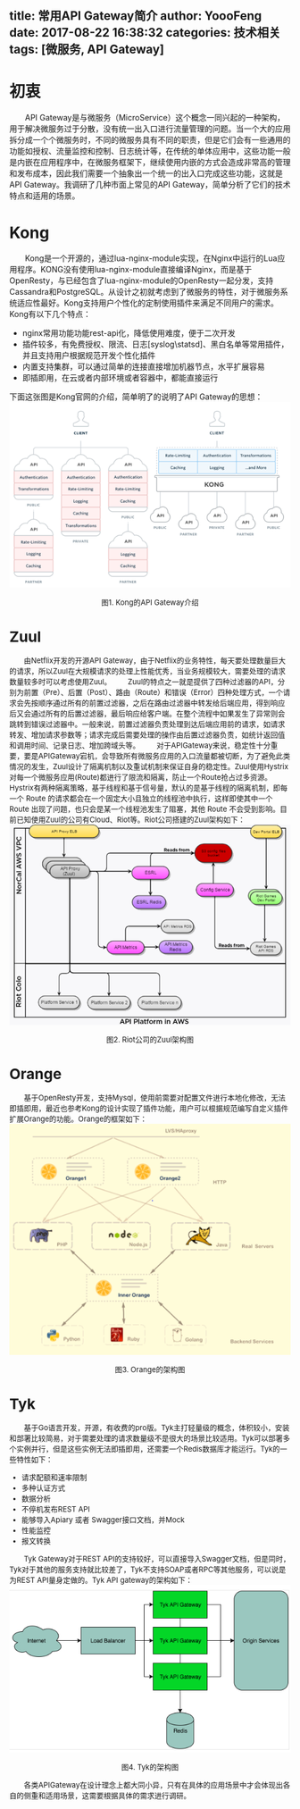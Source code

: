 title: 常用API Gateway简介
author: YoooFeng
date: 2017-08-22 16:38:32
categories: 技术相关
tags: [微服务, API Gateway]
---
# 初衷

&emsp;&emsp;API Gateway是与微服务（MicroService）这个概念一同兴起的一种架构，用于解决微服务过于分散，没有统一出入口进行流量管理的问题。当一个大的应用拆分成一个个微服务时，不同的微服务具有不同的职责，但是它们会有一些通用的功能如授权、流量监控和控制、日志统计等，在传统的单体应用中，这些功能一般是内嵌在应用程序中，在微服务框架下，继续使用内嵌的方式会造成非常高的管理和发布成本，因此我们需要一个抽象出一个统一的出入口完成这些功能，这就是API Gateway。我调研了几种市面上常见的API Gateway，简单分析了它们的技术特点和适用的场景。
<!-- more -->
# Kong
&emsp;&emsp;Kong是一个开源的，通过lua-nginx-module实现，在Nginx中运行的Lua应用程序。KONG没有使用lua-nginx-module直接编译Nginx，而是基于OpenResty，与已经包含了lua-nginx-module的OpenResty一起分发，支持Cassandra和PostgreSQL。从设计之初就考虑到了微服务的特性，对于微服务系统适应性最好。Kong支持用户个性化的定制使用插件来满足不同用户的需求。Kong有以下几个特点：
* nginx常用功能功能rest-api化，降低使用难度，便于二次开发
* 插件较多，有免费授权、限流、日志[syslog\statsd]、黑白名单等常用插件，并且支持用户根据规范开发个性化插件
* 内置支持集群，可以通过简单的连接直接增加机器节点，水平扩展容易
* 即插即用，在云或者内部环境或者容器中，都能直接运行

下面这张图是Kong官网的介绍，简单明了的说明了API Gateway的思想：
![Kong](https://raw.githubusercontent.com/YoooFeng/YoooFeng.github.io/hexo/source/_posts/API_Gateway.pic/Kong架构图.png)
<center><font size=2>图1. Kong的API Gateway介绍</center>

# Zuul
&emsp;&emsp;由Netflix开发的开源API Gateway，由于Netflix的业务特性，每天要处理数量巨大的请求，所以Zuul在大规模请求的处理上性能优秀，当业务规模较大，需要处理的请求数量较多时可以考虑使用Zuul。
&emsp;&emsp;Zuul的特点之一就是提供了四种过滤器的API，分别为前置（Pre）、后置（Post）、路由（Route）和错误（Error）四种处理方式，一个请求会先按顺序通过所有的前置过滤器，之后在路由过滤器中转发给后端应用，得到响应后又会通过所有的后置过滤器，最后响应给客户端。在整个流程中如果发生了异常则会跳转到错误过滤器中。一般来说，前置过滤器负责处理到达后端应用前的请求，如请求转发、增加请求参数等；请求完成后需要处理的操作由后置过滤器负责，如统计返回值和调用时间、记录日志、增加跨域头等。
&emsp;&emsp;对于APIGateway来说，稳定性十分重要，要是APIGateway宕机，会导致所有微服务应用的入口流量都被切断，为了避免此类情况的发生，Zuul设计了隔离机制以及重试机制来保证自身的稳定性。Zuul使用Hystrix对每一个微服务应用(Route)都进行了限流和隔离，防止一个Route抢占过多资源。Hystrix有两种隔离策略，基于线程和基于信号量，默认的是基于线程的隔离机制，即每一个 Route 的请求都会在一个固定大小且独立的线程池中执行，这样即使其中一个 Route 出现了问题，也只会是某一个线程池发生了阻塞，其他 Route 不会受到影响。目前已知使用Zuul的公司有Cloud、Riot等。Riot公司搭建的Zuul架构如下：
![Zull](https://raw.githubusercontent.com/YoooFeng/YoooFeng.github.io/hexo/source/_posts/API_Gateway.pic/Riot的Zuul架构图.png)
<center><font size=2>图2. Riot公司的Zuul架构图</center>

# Orange
&emsp;&emsp;基于OpenResty开发，支持Mysql，使用前需要对配置文件进行本地化修改，无法即插即用，最近也参考Kong的设计实现了插件功能，用户可以根据规范编写自定义插件扩展Orange的功能。Orange的框架如下：
![Orange](https://raw.githubusercontent.com/YoooFeng/YoooFeng.github.io/hexo/source/_posts/API_Gateway.pic/Orange的架构图.png)
<center><font size=2>图3. Orange的架构图</center>

# Tyk
&emsp;&emsp;基于Go语言开发，开源，有收费的pro版。Tyk主打轻量级的概念，体积较小，安装和部署比较简易，对于需要处理的请求数量级不是很大的场景比较适用。Tyk可以部署多个实例并行，但是这些实例无法即插即用，还需要一个Redis数据库才能运行。Tyk的一些特性如下：
+ 请求配额和速率限制
+ 多种认证方式
+ 数据分析
+ 不停机发布REST API
+ 能够导入Apiary 或者 Swagger接口文档，并Mock
+ 性能监控
+ 报文转换

&emsp;&emsp;Tyk Gateway对于REST API的支持较好，可以直接导入Swagger文档，但是同时，Tyk对于其他的服务支持就比较差了，Tyk不支持SOAP或者RPC等其他服务，可以说是为REST API量身定做的。Tyk API gateway的架构如下：
![Tyk](https://raw.githubusercontent.com/YoooFeng/YoooFeng.github.io/hexo/source/_posts/API_Gateway.pic/Tyk的架构图.png)
<center><font size=2>图4. Tyk的架构图</center>

&emsp;&emsp;各类APIGateway在设计理念上都大同小异，只有在具体的应用场景中才会体现出各自的侧重和适用场景，这需要根据具体的需求进行调研。